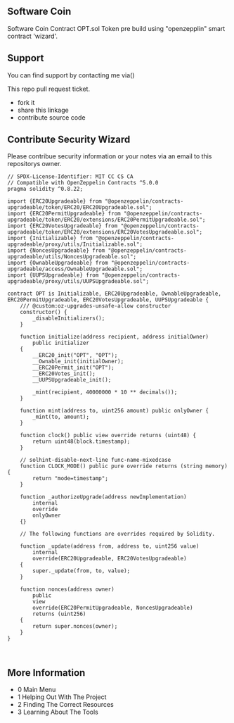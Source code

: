 ## Software Coin

Software Coin Contract OPT.sol Token pre build using "openzepplin" smart contract 'wizard'.

## Support

You can find support by contacting me via()

This repo pull request ticket.

- fork it
- share this linkage
- contribute source code

## Contribute Security Wizard

Please contribue security information or your notes
via an email to this repositorys owner.

```sol
// SPDX-License-Identifier: MIT CC CS CA
// Compatible with OpenZeppelin Contracts ^5.0.0
pragma solidity ^0.8.22;

import {ERC20Upgradeable} from "@openzeppelin/contracts-upgradeable/token/ERC20/ERC20Upgradeable.sol";
import {ERC20PermitUpgradeable} from "@openzeppelin/contracts-upgradeable/token/ERC20/extensions/ERC20PermitUpgradeable.sol";
import {ERC20VotesUpgradeable} from "@openzeppelin/contracts-upgradeable/token/ERC20/extensions/ERC20VotesUpgradeable.sol";
import {Initializable} from "@openzeppelin/contracts-upgradeable/proxy/utils/Initializable.sol";
import {NoncesUpgradeable} from "@openzeppelin/contracts-upgradeable/utils/NoncesUpgradeable.sol";
import {OwnableUpgradeable} from "@openzeppelin/contracts-upgradeable/access/OwnableUpgradeable.sol";
import {UUPSUpgradeable} from "@openzeppelin/contracts-upgradeable/proxy/utils/UUPSUpgradeable.sol";

contract OPT is Initializable, ERC20Upgradeable, OwnableUpgradeable, ERC20PermitUpgradeable, ERC20VotesUpgradeable, UUPSUpgradeable {
    /// @custom:oz-upgrades-unsafe-allow constructor
    constructor() {
        _disableInitializers();
    }

    function initialize(address recipient, address initialOwner)
        public initializer
    {
        __ERC20_init("OPT", "OPT");
        __Ownable_init(initialOwner);
        __ERC20Permit_init("OPT");
        __ERC20Votes_init();
        __UUPSUpgradeable_init();

        _mint(recipient, 40000000 * 10 ** decimals());
    }

    function mint(address to, uint256 amount) public onlyOwner {
        _mint(to, amount);
    }

    function clock() public view override returns (uint48) {
        return uint48(block.timestamp);
    }

    // solhint-disable-next-line func-name-mixedcase
    function CLOCK_MODE() public pure override returns (string memory) {
        return "mode=timestamp";
    }

    function _authorizeUpgrade(address newImplementation)
        internal
        override
        onlyOwner
    {}

    // The following functions are overrides required by Solidity.

    function _update(address from, address to, uint256 value)
        internal
        override(ERC20Upgradeable, ERC20VotesUpgradeable)
    {
        super._update(from, to, value);
    }

    function nonces(address owner)
        public
        view
        override(ERC20PermitUpgradeable, NoncesUpgradeable)
        returns (uint256)
    {
        return super.nonces(owner);
    }
}



```

## More Information

- 0 Main Menu
- 1 Helping Out With The Project
- 2 Finding The Correct Resources
- 3 Learning About The Tools

